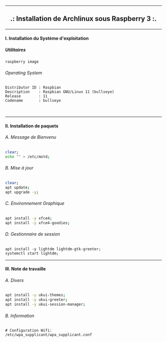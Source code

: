 ------------------------------------------------------------------------------------------------------------------------------------------------

## <p align='center'> .: Installation de Archlinux sous Raspberry 3 :. </p>

------------------------------------------------------------------------------------------------------------------------------------------------

#### I. Installation du Système d'exploitation
##### Utilitaires
```
raspberry image
```

###### Operating System
```
Distributor ID : Raspbian
Description    : Raspbian GNU/Linux 11 (bullseye)
Release        : 11
Codename       : bullseye
```
<br />

------------------------------------------------------------------------------------------------------------------------------------------------
#### II. Installation de paquets

###### A. Message de Bienvenu
```bash
clear;
echo "" > /etc/motd;
```

###### B. Mise à jour
```bash
clear;
apt update;
apt upgrade -y;
```

###### C. Environnement Graphique
```bash
apt install -y xfce4;
apt install -y xfce4-goodies;
```

###### D. Gestionnaire de session
```
apt install -y lightdm lightdm-gtk-greeter;
systemctl start lightdm;
```




------------------------------------------------------------------------------------------------------------------------------------------------
#### III. Note de travaille
###### A. Divers
```bash
apt install -y ukui-themes;
apt install -y ukui-greeter;
apt install -y ukui-session-manager;
```

###### B. Information
```
# Configuration Wifi:
/etc/wpa_supplicant/wpa_supplicant.conf
```
